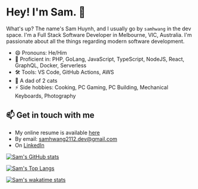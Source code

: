 # Hey! I'm Sam. 👋

<!--
**samhwang/samhwang** is a ✨ _special_ ✨ repository because its `README.md` (this file) appears on your GitHub profile.

Here are some ideas to get you started:

- 🔭 I’m currently working on ...
- 🌱 I’m currently learning ...
- 👯 I’m looking to collaborate on ...
- 🤔 I’m looking for help with ...
- 💬 Ask me about ...
- 📫 How to reach me: ...
- 😄 Pronouns: ...
- ⚡ Fun fact: ...
-->

What's up? The name's Sam Huynh, and I usually go by `samhwang` in the dev space.
I'm a Full Stack Software Developer in Melbourne, VIC, Australia. I'm passionate
about all the things regarding modern software development.

- 😄 Pronouns: He/Him
- 💬 Proficient in: PHP, GoLang, JavaScript, TypeScript, NodeJS, React, GraphQL, Docker, Serverless
- 🛠 Tools: VS Code, GitHub Actions, AWS
- 🌱 A dad of 2 cats
- ⚡ Side hobbies: Cooking, PC Gaming, PC Building, Mechanical Keyboards, Photography

## 📫 Get in touch with me

- My online resume is available [here](https://samhwang.github.io)
- By email: samhwang2112.dev@gmail.com
- On [LinkedIn](https://www.linkedin.com/in/samhwang2112/)

[![Sam's GitHub stats](https://github-readme-stats.vercel.app/api?username=samhwang&theme=gruvbox&count_private=true&show_icons=true)](https://github-readme-stats.vercel.app)

[![Sam's Top Langs](https://github-readme-stats.vercel.app/api/top-langs/?username=samhwang&theme=gruvbox&layout=compact&count_private=true&langs_count=10&hide=html,shell,asl,java,css,vim)](https://github-readme-stats.vercel.app)

[![Sam's wakatime stats](https://github-readme-stats.vercel.app/api/wakatime?username=samhwang&theme=gruvbox&layout=compact)](https://github-readme-stats.vercel.app)
